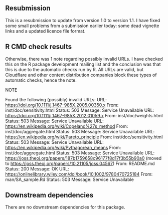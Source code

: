 ## Resubmission

This is a resubmission to update from version 1.0 to version 1.1. I have fixed some small problems from a submission earlier today: some dead vignette links and a updated licence file format.

## R CMD check results

Otherwise, there was 1 note regarding possibly invalid URLs. I have checked this on the R package development mailing list and the conclusion was that this is due to the automatic checks run by R. All URLs are valid, but Cloudflare and other content distribution companies block these types of automatic checks, hence the note.

NOTE

Found the following (possibly) invalid URLs:
  URL: https://doi.org/10.1111/j.1467-985X.2005.00350.x
    From: inst/doc/sensitivity.html
    Status: 503
    Message: Service Unavailable
  URL: https://doi.org/10.1111/j.1467-985X.2012.01059.x
    From: inst/doc/weights.html
    Status: 503
    Message: Service Unavailable
  URL: https://en.wikipedia.org/wiki/Copeland%27s_method
    From: inst/doc/aggregate.html
    Status: 503
    Message: Service Unavailable
  URL: https://en.wikipedia.org/wiki/Pareto_principle
    From: inst/doc/sensitivity.html
    Status: 503
    Message: Service Unavailable
  URL: https://en.wikipedia.org/wiki/Pythagorean_means
    From: inst/doc/aggregate.html
    Status: 503
    Message: Service Unavailable
  URL: https://joss.theoj.org/papers/187b1759658c96177f8d17f3b55b90a0 (moved to https://joss.theoj.org/papers/10.21105/joss.04567)
    From: README.md
    Status: 200
    Message: OK
  URL: https://onlinelibrary.wiley.com/doi/book/10.1002/9780470725184
    From: man/SA_sample.Rd
    Status: 503
    Message: Service Unavailable
    
## Downstream dependencies

There are no downstream dependencies for this package.
